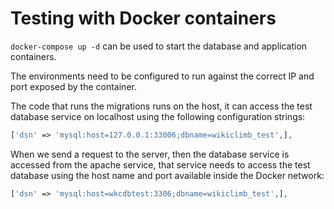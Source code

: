 # Testing with Docker containers

`docker-compose up -d` can be used to start the database and application containers.

The environments need to be configured to run against the correct IP and port exposed by the container.

The code that runs the migrations runs on the host, it can access the test database service on localhost using the 
following configuration strings:

```php
['dsn' => 'mysql:host=127.0.0.1:33006;dbname=wikiclimb_test',],
```
When we send a request to the server, then the database service is accessed from the apache service, that service
needs to access the test database using the host name and port available inside the Docker network:

```php
['dsn' => 'mysql:host=wkcdbtest:3306;dbname=wikiclimb_test',],
```
